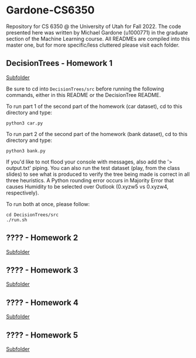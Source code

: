 # Gardone-CS6350
Repository for CS 6350 @ the University of Utah for Fall 2022. The code presented here was written by Michael Gardone (u1000771) in the graduate section of the Machine Learning course. All READMEs are compiled into this master one, but for more specific/less cluttered please visit each folder.

## DecisionTrees - Homework 1

[Subfolder](https://github.com/MichaelGardone/Gardone-CS6350/tree/main/DecisionTrees)

Be sure to cd into `DecisionTrees/src` before running the following commands, either in this README or the DecisionTree README.

To run part 1 of the second part of the homework (car dataset), cd to this directory and type:

```
python3 car.py
```

To run part 2 of the second part of the homework (bank dataset), cd to this directory and type:

```
python3 bank.py
```

If you'd like to not flood your console with messages, also add the '> output.txt' piping. You can also run the test dataset (play, from the class slides) to see what is produced to verify the tree being made is correct in all three heuristics. A Python rounding error occurs in Majority Error that causes Humidity to be selected over Outlook (0.xyzw5 vs 0.xyzw4, respectively).

To run both at once, please follow:

```
cd DecisionTrees/src
./run.sh
```

## ???? - Homework 2

[Subfolder]()

## ???? - Homework 3

[Subfolder]()

## ???? - Homework 4

[Subfolder]()

## ???? - Homework 5

[Subfolder]()

